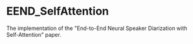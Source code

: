 # EEND_SelfAttention
The implementation of the "End-to-End Neural Speaker Diarization with Self-Attention" paper.
